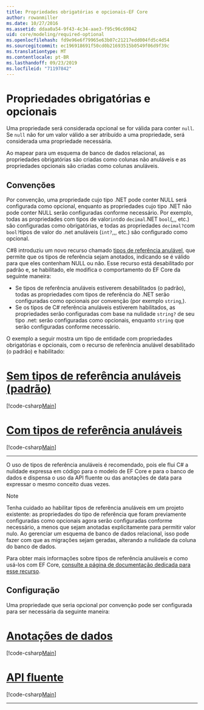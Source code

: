```yaml
---
title: Propriedades obrigatórias e opcionais-EF Core
author: rowanmiller
ms.date: 10/27/2016
ms.assetid: ddaa0a54-9f43-4c34-aae3-f95c96c69842
uid: core/modeling/required-optional
ms.openlocfilehash: fd9e96e6f79965e63b07c21217edd004fd5c4d54
ms.sourcegitcommit: ec196918691f50cd0b21693515b0549f06d9f39c
ms.translationtype: MT
ms.contentlocale: pt-BR
ms.lasthandoff: 09/23/2019
ms.locfileid: "71197842"
---
```

# <a name="required-and-optional-properties"></a>Propriedades obrigatórias e opcionais

Uma propriedade será considerada opcional se for válida para conter `null`. Se `null` não for um valor válido a ser atribuído a uma propriedade, será considerada uma propriedade necessária.

Ao mapear para um esquema de banco de dados relacional, as propriedades obrigatórias são criadas como colunas não anuláveis e as propriedades opcionais são criadas como colunas anuláveis.

## <a name="conventions"></a>Convenções

Por convenção, uma propriedade cujo tipo .NET pode conter NULL será configurada como opcional, enquanto as propriedades cujo tipo .NET não pode conter NULL serão configuradas conforme necessário. Por exemplo, todas as propriedades com tipos de valor`int`do `decimal`.NET `bool`(,,, etc.) são configuradas como obrigatórias, e todas as propriedades `decimal?`com `bool?`tipos de valor do .net anuláveis (`int?`,,, etc.) são configurado como opcional.

C#8 introduziu um novo recurso chamado [tipos de referência anulável](/dotnet/csharp/tutorials/nullable-reference-types), que permite que os tipos de referência sejam anotados, indicando se é válido para que eles contenham NULL ou não. Esse recurso está desabilitado por padrão e, se habilitado, ele modifica o comportamento do EF Core da seguinte maneira:

* Se tipos de referência anuláveis estiverem desabilitados (o padrão), todas as propriedades com tipos de referência do .NET serão configuradas como opcionais por convenção (por exemplo `string`,).
* Se os tipos de C# referência anuláveis estiverem habilitados, as propriedades serão configuradas com base na nulidade `string?` de seu tipo .net: serão configuradas como opcionais, enquanto `string` que serão configuradas conforme necessário.

O exemplo a seguir mostra um tipo de entidade com propriedades obrigatórias e opcionais, com o recurso de referência anulável desabilitado (o padrão) e habilitado:

# <a name="without-nullable-reference-types-defaulttabwithout-nrt"></a>[Sem tipos de referência anuláveis (padrão)](#tab/without-nrt)

[!code-csharp[Main](../../../samples/core/Miscellaneous/NullableReferenceTypes/CustomerWithoutNullableReferenceTypes.cs?name=Customer&highlight=4-8)]

# <a name="with-nullable-reference-typestabwith-nrt"></a>[Com tipos de referência anuláveis](#tab/with-nrt)

[!code-csharp[Main](../../../samples/core/Miscellaneous/NullableReferenceTypes/Customer.cs?name=Customer&highlight=4-6)]

***

O uso de tipos de referência anuláveis é recomendado, pois ele flui C# a nulidade expressa em código para o modelo de EF Core e para o banco de dados e dispensa o uso da API fluente ou das anotações de data para expressar o mesmo conceito duas vezes.

> [!NOTE]
> Tenha cuidado ao habilitar tipos de referência anuláveis em um projeto existente: as propriedades do tipo de referência que foram previamente configuradas como opcionais agora serão configuradas conforme necessário, a menos que sejam anotadas explicitamente para permitir valor nulo. Ao gerenciar um esquema de banco de dados relacional, isso pode fazer com que as migrações sejam geradas, alterando a nulidade da coluna do banco de dados.

Para obter mais informações sobre tipos de referência anuláveis e como usá-los com EF Core, [consulte a página de documentação dedicada para esse recurso](xref:core/miscellaneous/nullable-reference-types).

## <a name="configuration"></a>Configuração

Uma propriedade que seria opcional por convenção pode ser configurada para ser necessária da seguinte maneira:

# <a name="data-annotationstabdata-annotations"></a>[Anotações de dados](#tab/data-annotations)

[!code-csharp[Main](../../../samples/core/Modeling/DataAnnotations/Required.cs?highlight=14)]

# <a name="fluent-apitabfluent-api"></a>[API fluente](#tab/fluent-api) 

[!code-csharp[Main](../../../samples/core/Modeling/FluentAPI/Required.cs?highlight=11-13)]

***